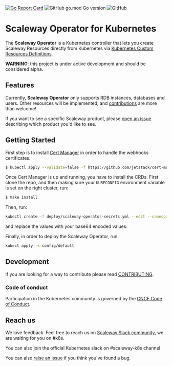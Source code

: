 [![Go Report Card](https://goreportcard.com/badge/github.com/scaleway/scaleway-operator)](https://goreportcard.com/report/github.com/scaleway/scaleway-operator)
![GitHub go.mod Go version](https://img.shields.io/github/go-mod/go-version/scaleway/scaleway-operator)
![GitHub](https://img.shields.io/github/license/scaleway/scaleway-operator?style=flat)

# Scaleway Operator for Kubernetes

The **Scaleway Operator** is a Kubernetes controller that lets you create Scaleway Resources directly from Kubernetes via [Kubernetes Custom Resources Definitions](https://kubernetes.io/docs/concepts/extend-kubernetes/api-extension/custom-resources/).

**WARNING**: this project is under active development and should be considered alpha.

## Features

Currently, **Scaleway Operator** only supports RDB instances, databases and users. Other resources will be implemented, and [contributions](./CONTRIBUTING.md) are more than welcome!

If you want to see a specific Scaleway product, please [open an issue](https://github.com/scaleway/scaleway-operator/issues/new) describing which product you'd like to see.

## Getting Started

First step is to install [Cert Manager](https://cert-manager.io/docs/installation/kubernetes/) in order to handle the webhooks certificates.

```bash
$ kubectl apply --validate=false -f https://github.com/jetstack/cert-manager/releases/download/v1.0.3/cert-manager.yaml
```

Once Cert Manager is up and running, you have to install the CRDs. First clone the repo, and then making sure your `KUBECONFIG` environment variable is set on the right cluster, run:
```bash
$ make install
```

Then, run:
```bash
kubectl create -f deploy/scaleway-operator-secrets.yml --edit --namespace=scaleway-operator-system
```

and replace the values with your base64 encoded values.

Finally, in order to deploy the Scaleway Operator, run:
```bash
kubect apply -k config/default
```

## Development

If you are looking for a way to contribute please read [CONTRIBUTING](./CONTRIBUTING.md).

### Code of conduct

Participation in the Kubernetes community is governed by the [CNCF Code of Conduct](https://github.com/cncf/foundation/blob/master/code-of-conduct.md).

## Reach us

We love feedback. Feel free to reach us on [Scaleway Slack community](https://slack.scaleway.com), we are waiting for you on #k8s.

You can also join the official Kubernetes slack on #scaleway-k8s channel

You can also [raise an issue](https://github.com/scaleway/scaleway-operator/issues/new) if you think you've found a bug.
